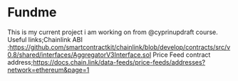 # Fundme
This is my current project i am working on from @cyprinupdraft course.
Useful links;Chainlink ABI ;https://github.com/smartcontractkit/chainlink/blob/develop/contracts/src/v0.8/shared/interfaces/AggregatorV3Interface.sol
Price Feed contract address;https://docs.chain.link/data-feeds/price-feeds/addresses?network=ethereum&page=1
